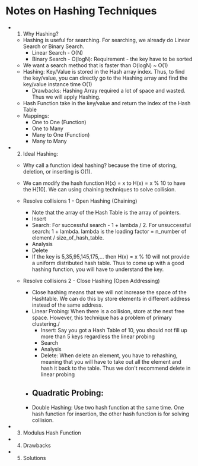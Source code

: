 # Notes on Hashing Techniques
- 1. Why Hashing?
    - Hashing is useful for searching. For searching, we already do Linear Search or Binary Search.
        - Linear Search - O(N)
        - Binary Search - O(logN): Requirement - the key have to be sorted
    - We want a search method that is faster than O(logN) ~ O(1)
    - Hashing: Key/Value is stored in the Hash array index. Thus, to find the key/value, you can directly go to the Hashing array and find the key/value instance time O(1)
        - Drawbacks: Hashing Array required a lot of space and wasted. Thus we will apply Hashing.
    - Hash Function take in the key/value and return the index of the Hash Table
    - Mappings:
        - One to One (Function)
        - One to Many
        - Many to One (Function)
        - Many to Many

- 2. Ideal Hashing:
    - Why call a function ideal hashing? because the time of storing, deletion, or inserting is O(1).
    - We can modify the hash function H(x) = x to H(x) = x % 10 to have the H[10]. We can using chaining techniques to solve collision.
    - Resolve collisions 1 - Open Hashing (Chaining)
        - Note that the array of the Hash Table is the array of pointers.
        - Insert 
        - Search: For successful search - 1 + lambda / 2. For unsuccessful search: 1 + lambda. lambda is the loading factor = n_number of element  / size_of_hash_table.
        - Analysis
        - Delete
        - If the key is 5,35,95,145,175,... then H(x) = x % 10 will not provide a uniform distributed hash table. Thus to come up with a good hashing function, you will have to understand the key.
    
    - Resolve collisions 2 - Close Hashing (Open Addressing)
        - Close hashing means that we will not increase the space of the Hashtable. We can do this by store elements in different address instead of the same address.
        - Linear Probing: When there is a collision, store at the next free space. However, this technique has a problem of primary clustering./
            - Insert: Say you got a Hash Table of 10, you should not fill up more than 5 keys regardless the linear probing
            - Search
            - Analysis
            - Delete: When delete an element, you have to rehashing, meaning that you will have to take out all the element and hash it back to the table.
            Thus we don't recommend delete in linear probing
        - Quadratic Probing:
            - 
        - Double Hashing: Use two hash function at the same time. One hash function for insertion, the other hash function is for solving collision.


- 3. Modulus Hash Function
- 4. Drawbacks
- 5. Solutions 
